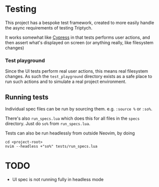 # Testing

This project has a bespoke test framework, created to more easily handle the async requirements of testing Triptych.

It works somewhat like [Cypress](https://www.cypress.io) in that tests performs user actions, and then assert what's displayed on screen
(or anything really, like filesystem changes)

### Test playground

Since the UI tests perform real user actions, this means real filesystem changes. As such the `test_playground` directory
exists as a safe place to run such actions and to simulate a real project environment.

## Running tests

Individual spec files can be run by sourcing them. e.g. `:source %` or `:so%`.

There's also `run_specs.lua` which does this for all files in the `specs` directory. Just do `so%` from `run_specs.lua`.

Tests can also be run headlessly from outside Neovim, by doing

```
cd <project-root>
nvim --headless +"so%" tests/run_specs.lua
```

# TODO
- UI spec is not running fully in headless mode
